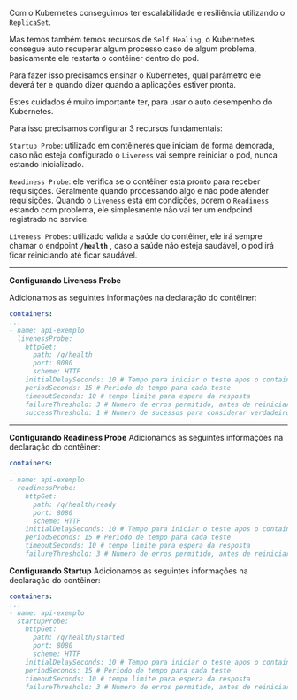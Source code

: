 Com o Kubernetes conseguimos ter escalabilidade e resiliência utilizando o `ReplicaSet`.

Mas temos também temos recursos de `Self Healing`, o Kubernetes consegue auto recuperar algum processo caso de algum problema, basicamente ele restarta o contêiner dentro do pod.

Para fazer isso precisamos ensinar o Kubernetes, qual parâmetro ele deverá ter e quando dizer quando a aplicações estiver pronta.

Estes cuidados é muito importante ter, para usar o auto desempenho do Kubernetes.

Para isso precisamos configurar 3 recursos fundamentais: 

`Startup Probe`: utilizado em contêineres que iniciam de forma demorada, caso não esteja configurado o `Liveness` vai sempre reiniciar o pod, nunca estando inicializado.

`Readiness Probe`: ele verifica se o contêiner esta pronto para receber requisições. Geralmente quando processando algo e não pode atender requisições.
Quando o `Liveness` está em condições, porem o `Readiness` estando com problema, ele simplesmente não vai ter um endpoind registrado no service.

`Liveness Probes`: utilizado valida a saúde do contêiner, ele irá sempre chamar o endpoint **`/health`** , caso a saúde não esteja saudável, o pod irá ficar reiniciando até ficar saudável.

---
**Configurando Liveness Probe**

Adicionamos as seguintes informações na declaração do contêiner:
```yaml
containers:
...
- name: api-exemplo
  livenessProbe:
    httpGet:
      path: /q/health
      port: 8080
      scheme: HTTP
    initialDelaySeconds: 10 # Tempo para iniciar o teste apos o container iniciar  
    periodSeconds: 15 # Periodo de tempo para cada teste
    timeoutSeconds: 10 # tempo limite para espera da resposta
    failureThreshold: 3 # Numero de erros permitido, antes de reiniciar o pod
    successThreshold: 1 # Numero de sucessos para considerar verdadeiro
```

---
**Configurando Readiness Probe**
Adicionamos as seguintes informações na declaração do contêiner:
```yaml
containers:
...
- name: api-exemplo
  readinessProbe:
    httpGet:
      path: /q/health/ready
      port: 8080
      scheme: HTTP
    initialDelaySeconds: 10 # Tempo para iniciar o teste apos o container iniciar  
    periodSeconds: 15 # Periodo de tempo para cada teste
    timeoutSeconds: 10 # tempo limite para espera da resposta
    failureThreshold: 3 # Numero de erros permitido, antes de reiniciar o pod
```

**Configurando Startup**
Adicionamos as seguintes informações na declaração do contêiner:
```yaml
containers:
...
- name: api-exemplo
  startupProbe:
    httpGet:
      path: /q/health/started
      port: 8080
      scheme: HTTP
    initialDelaySeconds: 10 # Tempo para iniciar o teste apos o container iniciar  
    periodSeconds: 15 # Periodo de tempo para cada teste
    timeoutSeconds: 10 # tempo limite para espera da resposta
    failureThreshold: 3 # Numero de erros permitido, antes de reiniciar o pod
```
